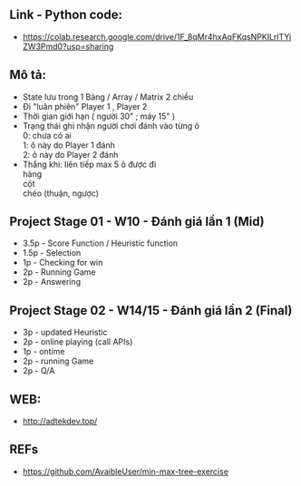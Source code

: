 
## Link - Python code:
- https://colab.research.google.com/drive/1F_8qMr4hxAqFKqsNPKILrlTYiZW3Pmd0?usp=sharing 

## Mô tả:
- State lưu trong 1 Bảng / Array / Matrix 2 chiều  
- Đi "luân phiên" Player 1 , Player 2  
- Thời gian giới hạn ( người 30" ; máy 15" )  
- Trạng thái ghi nhận người chơi đánh vào từng ô  
0: chưa có ai  
1: ô này do Player 1 đánh  
2: ô này do Player 2 đánh  
- Thắng khi: liên tiếp max 5 ô được đi  
hàng  
cột  
chéo (thuận, ngược)  


## Project Stage 01 - W10 - Đánh giá lần 1 (Mid)
- 3.5p - Score Function / Heuristic function  
- 1.5p - Selection 
- 1p - Checking for win
- 2p - Running Game 
- 2p - Answering 

## Project Stage 02 - W14/15 - Đánh giá lần 2 (Final)
- 3p - updated Heuristic
- 2p - online playing (call APIs)
- 1p - ontime 
- 2p - running Game 
- 2p - Q/A

## WEB:
- http://adtekdev.top/


## REFs
-  https://github.com/AvaibleUser/min-max-tree-exercise  

